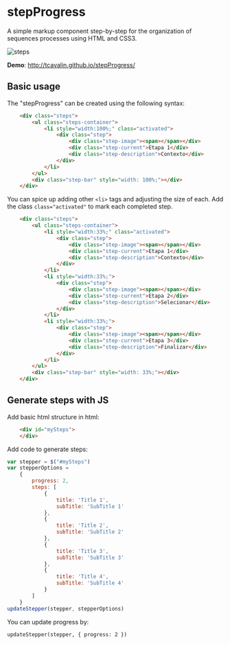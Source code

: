 # stepProgress
A simple markup component step-by-step for the organization of sequences processes using HTML and CSS3.

![steps](https://cloud.githubusercontent.com/assets/6153386/13013794/36805868-d198-11e5-9b2e-e1e3c4b87825.png)

**Demo**: http://tcavalin.github.io/stepProgress/

## Basic usage ##

The "stepProgress" can be created using the following syntax:

```html
    <div class="steps">
        <ul class="steps-container">
            <li style="width:100%;" class="activated">
                <div class="step">
                    <div class="step-image"><span></span></div>
                    <div class="step-current">Etapa 1</div>
                    <div class="step-description">Contexto</div>
                </div>
            </li>
        </ul>
        <div class="step-bar" style="width: 100%;"></div>
    </div>
```

You can spice up adding other `<li>` tags and adjusting the size of each. Add the class `class="activated"` to mark each completed step.

```html
    <div class="steps">
        <ul class="steps-container">
            <li style="width:33%;" class="activated">
                <div class="step">
                    <div class="step-image"><span></span></div>
                    <div class="step-current">Etapa 1</div>
                    <div class="step-description">Contexto</div>
                </div>
            </li>
            <li style="width:33%;">
                <div class="step">
                    <div class="step-image"><span></span></div>
                    <div class="step-current">Etapa 2</div>
                    <div class="step-description">Selecionar</div>
                </div>
            </li>
            <li style="width:33%;">
                <div class="step">
                    <div class="step-image"><span></span></div>
                    <div class="step-current">Etapa 3</div>
                    <div class="step-description">Finalizar</div>
                </div>
            </li>
        </ul>
        <div class="step-bar" style="width: 33%;"></div>
    </div>
```

## Generate steps with JS ##

Add basic html structure in html:

```html
    <div id="mySteps">
    </div>
```

Add code to generate steps:

```javascript
var stepper = $("#mySteps")
var stepperOptions =
    {
        progress: 2,
        steps: [
            {
                title: 'Title 1',
                subTitle: 'SubTitle 1'
            },
            {
                title: 'Title 2',
                subTitle: 'SubTitle 2'
            },
            {
                title: 'Title 3',
                subTitle: 'SubTitle 3'
            },
            {
                title: 'Title 4',
                subTitle: 'SubTitle 4'
            }
        ]
    }
updateStepper(stepper, stepperOptions)
```

You can update progress by:

```javasctipt
updateStepper(stepper, { progress: 2 })
```
